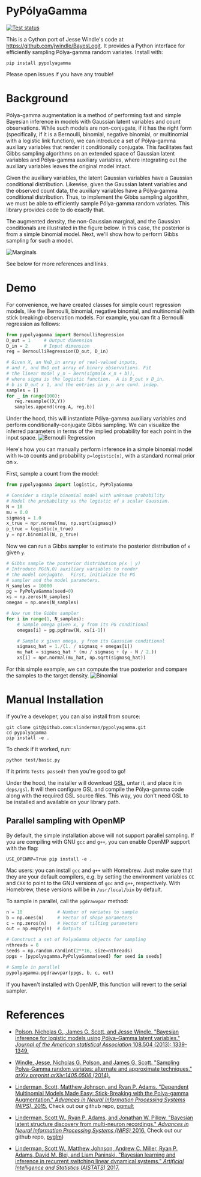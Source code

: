 # PyPólyaGamma
[![Test status](https://travis-ci.org/slinderman/pypolyagamma.svg?branch=master)](https://travis-ci.org/slinderman/pypolyagamma)

This is a Cython port of Jesse Windle's code at
https://github.com/jwindle/BayesLogit. It provides a
Python interface for efficiently sampling Pólya-gamma
random variates. Install with:

    pip install pypolyagamma

Please open issues if you have any trouble!

# Background
Pólya-gamma augmentation is a method of performing
fast and simple Bayesian inference in models with
Gaussian latent variables and count observations.
While such models are non-conjugate, if it has the
right form (specifically, if it is a Bernoulli, binomial,
negative binomial, or multinomial with a logistic link function),
we can introduce a set of Pólya-gamma
auxiliary variables that render it conditionally conjugate.
This facilitates fast Gibbs sampling algorithms on an
extended space of Gaussian latent variables
and Pólya-gamma auxiliary variables, where integrating out the
auxiliary variables leaves the original model intact.

Given the auxiliary variables, the latent Gaussian variables
have a Gaussian conditional distribution. Likewise, given
the Gaussian latent variables and the observed count data,
the auxiliary variables have a Pólya-gamma conditional distribution.
Thus, to implement the Gibbs sampling algorithm, we must be
able to efficiently sample Pólya-gamma random variates. This
library provides code to do exactly that.

The augmented density, the non-Gaussian marginal, and the Gaussian
conditionals are illustrated in the figure below. In this case, the posterior
is from a simple binomial model. Next, we'll show how to perform
Gibbs sampling for such a model.

![Marginals](https://raw.githubusercontent.com/slinderman/pypolyagamma/simplegsl/aux/marginals.png)

See below for more references and links.

# Demo
For convenience, we have created classes for simple
count regression models, like the Bernoulli, binomial, negative
binomial, and multinomial (with stick breaking) observation
models. For example, you can fit a Bernoulli regression as follows:

```python
from pypolyagamma import BernoulliRegression
D_out = 1     # Output dimension
D_in = 2      # Input dimension
reg = BernoulliRegression(D_out, D_in)

# Given X, an NxD_in array of real-valued inputs,
# and Y, and NxD_out array of binary observations. Fit
# the linear model y_n ~ Bern(sigma(A x_n + b)),
# where sigma is the logistic function.  A is D_out x D_in,
# b is D_out x 1, and the entries in y_n are cond. indep.
samples = []
for _ in range(100):
   reg.resample((X,Y))
   samples.append((reg.A, reg.b))
```
Under the hood, this will instantiate Pólya-gamma auxiliary variables
and perform conditionally-conjugate Gibbs sampling. We can visualize
the inferred parameters in terms of the implied probability for each
point in the input space.
![Bernoulli Regression](https://raw.githubusercontent.com/slinderman/pypolyagamma/v1.1/aux/bernoulli_regression.png)



Here's how you can manually perform inference in a simple binomial model
with `N=10` counts and probability `p=logistic(x)`, with
a standard normal prior on `x`.

First, sample a count from the model:
```python
from pypolyagamma import logistic, PyPolyaGamma

# Consider a simple binomial model with unknown probability
# Model the probability as the logistic of a scalar Gaussian.
N = 10
mu = 0.0
sigmasq = 1.0
x_true = npr.normal(mu, np.sqrt(sigmasq))
p_true = logistic(x_true)
y = npr.binomial(N, p_true)
```

Now we can run a Gibbs sampler to estimate the posterior
distribution of `x` given `y`.

```python
# Gibbs sample the posterior distribution p(x | y)
# Introduce PG(N,0) auxiliary variables to render
# the model conjugate.  First, initialize the PG
# sampler and the model parameters.
N_samples = 10000
pg = PyPolyaGamma(seed=0)
xs = np.zeros(N_samples)
omegas = np.ones(N_samples)

# Now run the Gibbs sampler
for i in range(1, N_samples):
    # Sample omega given x, y from its PG conditional
    omegas[i] = pg.pgdraw(N, xs[i-1])

    # Sample x given omega, y from its Gaussian conditional
    sigmasq_hat = 1./(1. / sigmasq + omegas[i])
    mu_hat = sigmasq_hat * (mu / sigmasq + (y - N / 2.))
    xs[i] = npr.normal(mu_hat, np.sqrt(sigmasq_hat))		
```

For this simple example, we can compute the true posterior
and compare the samples to the target density. 
![Binomial](https://raw.githubusercontent.com/slinderman/pypolyagamma/master/aux/binomial.png)

# Manual Installation
If you're a developer, you can also install from source:

    git clone git@github.com:slinderman/pypolyagamma.git
    cd pypolyagamma
    pip install -e .

To check if it worked, run:

    python test/basic.py

If it prints `Tests passed!` then you're good to go!

Under the hood, the installer will download
[GSL](https://www.gnu.org/software/gsl/),
untar it, and place it in `deps/gsl`. It will then configure GSL and
compile the Pólya-gamma code along with the required GSL source files.
This way, you don't need GSL to be installed and available on your
library path. 

## Parallel sampling with OpenMP
By default, the simple installation above will not support
parallel sampling. If you are compiling with GNU `gcc` and `g++`,
you can enable OpenMP support with the flag:

    USE_OPENMP=True pip install -e .

Mac users: you can install `gcc` and `g++` with Homebrew. Just
make sure that they are your default compilers, e.g. by setting
the environment variables `CC` and `CXX` to point to the GNU versions
of `gcc` and `g++`, respectively. With Homebrew, these versions
will be in `/usr/local/bin` by default.

To sample in parallel, call the `pgdrawvpar` method:

```python
n = 10             # Number of variates to sample
b = np.ones(n)     # Vector of shape parameters
c = np.zeros(n)    # Vector of tilting parameters
out = np.empty(n)  # Outputs

# Construct a set of PolyaGamma objects for sampling
nthreads = 8
seeds = np.random.randint(2**16, size=nthreads)
ppgs = [pypolyagamma.PyPolyaGamma(seed) for seed in seeds]

# Sample in parallel
pypolyagamma.pgdrawvpar(ppgs, b, c, out)
```

If you haven't installed with OpenMP, this function will
revert to the serial sampler.


# References

- [Polson, Nicholas G., James G. Scott, and Jesse Windle. "Bayesian inference for logistic models using Pólya–Gamma latent variables." _Journal of the American statistical Association_ 108.504 (2013): 1339-1349.](http://www.tandfonline.com/doi/pdf/10.1080/01621459.2013.829001)

- [Windle, Jesse, Nicholas G. Polson, and James G. Scott. "Sampling Polya-Gamma random variates: alternate and approximate techniques." _arXiv preprint arXiv:1405.0506_ (2014).](http://arxiv.org/pdf/1405.0506)

- [Linderman, Scott, Matthew Johnson, and Ryan P. Adams. "Dependent Multinomial Models Made Easy: Stick-Breaking with the Polya-gamma Augmentation." _Advances in Neural Information Processing Systems (NIPS)_. 2015.](http://papers.nips.cc/paper/5660-dependent-multinomial-models-made-easy-stick-breaking-with-the-polya-gamma-augmentation.pdf)  Check out our github repo, [pgmult](https://github.com/HIPS/pgmult)

- [Linderman, Scott W., Ryan P. Adams, and Jonathan W. Pillow. "Bayesian latent structure discovery from multi-neuron recordings." _Advances in Neural Information Processing Systems (NIPS)_ 2016.](https://arxiv.org/pdf/1610.08465) Check out our github repo, [pyglm](https://github.com/slinderman/pyglm))

- [Linderman, Scott W., Matthew Johnson, Andrew C. Miller, Ryan P. Adams, David M. Blei, and Liam Paninski. "Bayesian learning and inference in recurrent switching linear dynamical systems." _Artificial Intelligence and Statistics (AISTATS)_ 2017.](https://arxiv.org/pdf/1610.08466.pdf)
